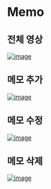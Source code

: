 # Memo

## 전체 영상
[![image](https://user-images.githubusercontent.com/39791769/81020158-2c2a3b00-8ea3-11ea-9783-04a3fc41dff6.png)](https://youtu.be/e-mRzVhNBAw)

## 메모 추가
[![image](https://user-images.githubusercontent.com/39791769/81020466-dace7b80-8ea3-11ea-8d73-106539b92174.png)](https://youtu.be/AwHN4m8MWG8)

## 메모 수정
[![image](https://user-images.githubusercontent.com/39791769/81020264-61cf2400-8ea3-11ea-9277-53d864912edb.png)](https://youtu.be/BzloRm94mJQ)

## 메모 삭제
[![image](https://user-images.githubusercontent.com/39791769/81020289-6f84a980-8ea3-11ea-802c-fcbfcdc9e263.png)](https://youtu.be/jEg9_5meSaE)

